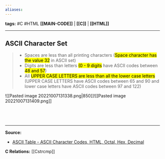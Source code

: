 ```yaml
---
aliases:
---
```

**tags:** #C #HTML 
**[[MAIN-CODE]]** | **[[C]]** | **[[HTML]]**

---
## ASCII Character Set
>- Spaces are less than all printing characters (<mark class="hltr-lightgreen">Space character has the value 32</mark> in ASCII set)
>- Digits are less than letters <mark class="hltr-lightgreen">(0 - 9 digits</mark> have ASCII codes between <mark class="hltr-lightgreen">48 and 57</mark>)
>- All <mark class="hltr-lightgreen">UPPER CASE LETTERS are less than all the lower case letters</mark> (UPPER CASE LETTERS have ASCII codes between 65 and 90 and lower case letters have ASCII codes between 97 and 122)

![[Pasted image 20221007131338.png|850]]![[Pasted image 20221007131409.png]]

<br>

# 
---
**Source:**
- [ASCII Table - ASCII Character Codes, HTML, Octal, Hex, Decimal](https://www.asciitable.com/)

**C Relations:**
[[Cstrcmp]]